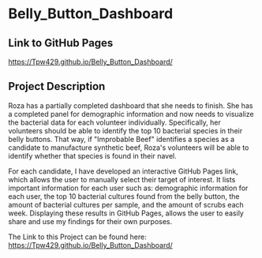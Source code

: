 # Belly_Button_Dashboard

## Link to GitHub Pages
https://Tpw429.github.io/Belly_Button_Dashboard/

## Project Description
Roza has a partially completed dashboard that she needs to finish. She has a completed panel for demographic information and now needs to visualize the bacterial data for each volunteer individually. Specifically, her volunteers should be able to identify the top 10 bacterial species in their belly buttons. That way, if "Improbable Beef" identifies a species as a candidate to manufacture synthetic beef, Roza's volunteers will be able to identify whether that species is found in their navel.

For each candidate, I have developed an interactive GitHub Pages link, which allows the user to manually select their target of interest. It lists important information for each user such as: demographic information for each user, the top 10 bacterial cultures found from the belly button, the amount of bacterial cultures per sample, and the amount of scrubs each week. Displaying these results in GitHub Pages, allows the user to easily share and use my findings for their own purposes.

The Link to this Project can be found here: https://Tpw429.github.io/Belly_Button_Dashboard/
